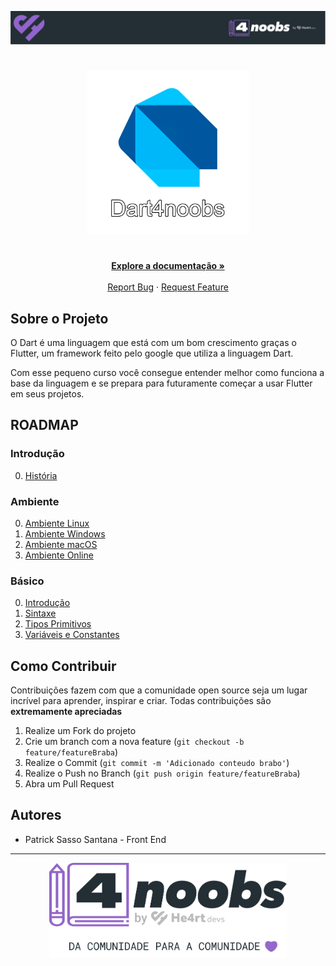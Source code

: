 <!-- Logo 4noobs -->

<p align="center">
  <a href="https://github.com/he4rt/4noobs" target="_blank">
    <img src="/.github/header_4noobs.svg">
  </a>
</p>

<!-- Title -->

<p align="center">
  <h1 align="center"><img src="/.github/dart4noobs.png" alt="Imagem da linguagem" width="260"></h1>
  
  <p align="center">
    <br />
    <a href="#ROADMAP"><strong>Explore a documentação »</strong></a>
    <br />
    <br />
    <a href="link-para-abrir-issue">Report Bug</a>
    ·
    <a href="link-para-abrir-issue">Request Feature</a>
  </p>
</p>
    
 <!-- ABOUT THE PROJECT -->

## Sobre o Projeto

O Dart é uma linguagem que está com um bom crescimento graças o Flutter, um framework feito pelo google que utiliza a linguagem Dart.

Com esse pequeno curso você consegue entender melhor como funciona a base da linguagem e se prepara para futuramente começar a usar Flutter em seus projetos.

<!-- ROADMAP OF PROJECT -->

## ROADMAP

### Introdução

0. [História](00-Introducao/0-Historia.md)

### Ambiente

0. [Ambiente Linux](01-Ambiente/0-AmbienteLinux.md)
1. [Ambiente Windows](01-Ambiente/1-AmbienteWindows.md)
2. [Ambiente macOS](01-Ambiente/2-AmbienteMacOS.md)
3. [Ambiente Online](01-Ambiente/3-AmbienteOnline.md)

### Básico

0. [Introdução](02-Basico/00-Introdução.md)
1. [Sintaxe](02-Basico/01-Sintaxe.md)
2. [Tipos Primitivos](02-Basico/02-TiposPrimitivos.md)
3. [Variáveis e Constantes](02-Basico/03-VariáveisEConstantes.md)

<!-- CONTRIBUTING -->

## Como Contribuir

Contribuições fazem com que a comunidade open source seja um lugar incrível para aprender, inspirar e criar. Todas contribuições
são **extremamente apreciadas**

1. Realize um Fork do projeto
2. Crie um branch com a nova feature (`git checkout -b feature/featureBraba`)
3. Realize o Commit (`git commit -m 'Adicionado conteudo brabo'`)
4. Realize o Push no Branch (`git push origin feature/featureBraba`)
5. Abra um Pull Request

## Autores

- Patrick Sasso Santana - Front End

---

<p align="center">
  <a href="https://github.com/he4rt/4noobs" target="_blank">
    <img src="/.github/footer_4noobs.svg" width="380">
  </a>
</p>
